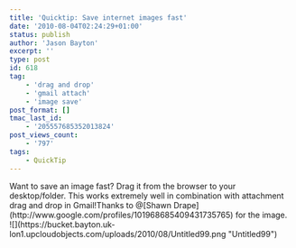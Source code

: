 ```yaml
---
title: 'Quicktip: Save internet images fast'
date: '2010-08-04T02:24:29+01:00'
status: publish
author: 'Jason Bayton'
excerpt: ''
type: post
id: 618
tag:
    - 'drag and drop'
    - 'gmail attach'
    - 'image save'
post_format: []
tmac_last_id:
    - '205557685352013824'
post_views_count:
    - '797'
tags:
    - QuickTip
---
```

<div><div><div><div><div>Want to save an image fast? Drag it from the browser to your desktop/folder.  
This works extremely well in combination with attachment drag and drop in Gmail!Thanks to @[Shawn Drape](http://www.google.com/profiles/101968685409431735765) for the image.</div><div>![](https://bucket.bayton.uk-lon1.upcloudobjects.com/uploads/2010/08/Untitled99.png "Untitled99")</div><div id=":2b8"></div></div></div></div></div>